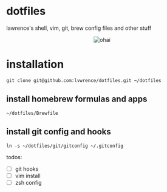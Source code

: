 # dotfiles
lawrence's shell, vim, git, brew config files and other stuff

<p align="center">
  <img src="https://camo.githubusercontent.com/54a08ab029273b65a772c2dc95d9b6e815dee22b/687474703a2f2f692e696d6775722e636f6d2f3957724b6c394c2e676966" alt="ohai">
</p>

# installation
`git clone git@github.com:lvwrence/dotfiles.git ~/dotfiles`

## install homebrew formulas and apps
`~/dotfiles/Brewfile`

## install git config and hooks
`ln -s ~/dotfiles/git/gitconfig ~/.gitconfig`

todos:

- [ ] git hooks
- [ ] vim install
- [ ] zsh config
